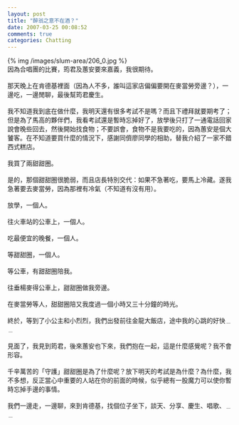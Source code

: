```yaml
---
layout: post
title: "醉翁之意不在酒？"
date: 2007-03-25 00:08:52
comments: true
categories: Chatting
---
```

{% img /images/slum-area/206_0.jpg %}<br />因為合唱團的比賽，筠君及蕙安要來嘉義，我很期待。<br /><br />那天晚上在肯德基裡面（因為人不多，誰叫這家店偏偏要開在麥當勞旁邊？），一邊吃，一邊閒聊，最後幫筠君慶生。<br /><br />我不知道我到底在做什麼，我明天還有很多考試不是嗎？而且下禮拜就要期考了；但是為了馬高的夥伴們，我看考試還是暫時忘掉好了，放學後只打了一通電話回家說會晚些回去，然後開始找食物；不要誤會，食物不是我要吃的，因為蕙安是個大饕客。在不知道要買什麼的情況下，感謝同儕廖同學的相助，替我介紹了一家不錯西式糕店。<br /><br />我買了兩甜甜圈。<br /><br />是的，那個甜甜圈很脆弱，而且店長特別交代：如果不急著吃，要馬上冷藏。遂我急著要去麥當勞，因為那裡有冷氣（不知道有沒有用）。<br /><br />放學，一個人。<br /><br />往火車站的公車上，一個人。<br /><br />吃最便宜的晚餐，一個人。<br /><br />等甜甜圈，一個人。<br /><br />等公車，有甜甜圈陪我。<br /><br />往垂楊麥得公車上，甜甜圈做我旁邊。<br /><br />在麥當勞等人，甜甜圈陪又我度過一個小時又三十分鐘的時光。<br /><br />終於，等到了小公主和小烈烈，我們出發前往金龍大飯店，途中我的心跳的好快﹍﹍<br /><br />見面了，我見到筠君，後來蕙安也下來，我們抱在一起，這是什麼感覺呢？我不會形容。<br /><br />千辛萬苦的「守護」甜甜圈是為了什麼呢？放下明天的考試是為什麼？為什麼，我不多想，反正當心中重要的人站在你的前面的時候，似乎總有一股魔力可以使你暫時忘掉手邊的事情。<br /><br />我們一邊走，一邊聊，來到肯德基，找個位子坐下，談天、分享、慶生、唱歌、﹍﹍<br />
